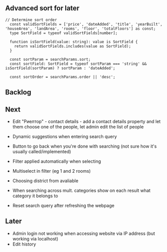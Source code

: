 ## Advanced sort for later

```
// Determine sort order
  const validSortFields = ['price', 'dateAdded', 'title', 'yearBuilt', 'houseArea', 'landArea', 'rooms', 'floor', 'totalFloors'] as const;
  type SortField = typeof validSortFields[number];

  function isSortField(value: string): value is SortField {
    return validSortFields.includes(value as SortField);
  }

  const sortParam = searchParams.sort;
  const sortField: SortField = typeof sortParam === 'string' && isSortField(sortParam) ? sortParam : 'dateAdded';

  const sortOrder = searchParams.order || 'desc';
```


## Backlog



## Next

- Edit "Риелтор" - contact details - add a contact details property and let them choose one of the people, let admin edit the list of people
- Dynamic suggestions when entering search query

- Button to go back when you're done with searching (not sure how it's usually called/implemented)
- Filter applied automatically when selecting
- Multiselect in filter (eg 1 and 2 rooms)
- Choosing district from avaliable
- When searching across mult. categories show on each result what category it belongs to


- Reset search query after refreshing the webpage

## Later

- Admin login not working when accessing website via IP address (but working via localhost)
- Edit history

